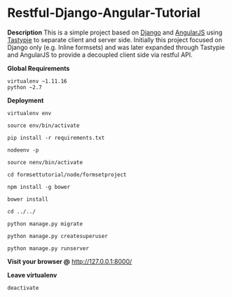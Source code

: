 # Restful-Django-Angular-Tutorial

**Description**
This is a simple project based on [Django](https://www.djangoproject.com/) and [AngularJS](https://angularjs.org/) using [Tastypie](http://tastypieapi.org/) to separate client and server side. Initially this project focused on Django only (e.g. Inline formsets) and was later expanded through Tastypie and AngularJS to provide a decoupled client side via restful API.

**Global Requirements**

    virtualenv ~1.11.16
    python ~2.7

**Deployment**

    virtualenv env

    source env/bin/activate

    pip install -r requirements.txt

    nodeenv -p

    source nenv/bin/activate

    cd formsettutorial/node/formsetproject

    npm install -g bower

    bower install

    cd ../../

    python manage.py migrate

    python manage.py createsuperuser

    python manage.py runserver

**Visit your browser @** http://127.0.0.1:8000/

**Leave virtualenv**

    deactivate
